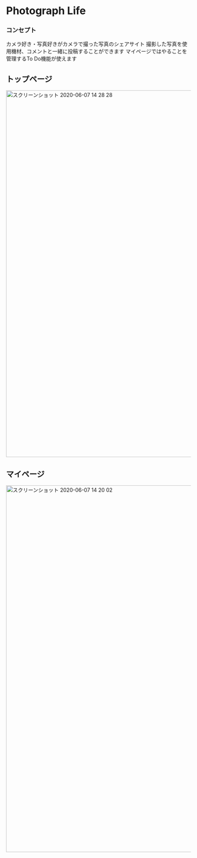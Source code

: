 # Photograph Life

### コンセプト
カメラ好き・写真好きがカメラで撮った写真のシェアサイト
撮影した写真を使用機材、コメントと一緒に投稿することができます
マイページではやることを管理するTo Do機能が使えます

## トップページ
<img width="1000" alt="スクリーンショット 2020-06-07 14 28 28" src="https://user-images.githubusercontent.com/59162844/83961130-2b822b80-a8cb-11ea-81d6-68a359e5c04e.png">

## マイページ
<img width="1000" alt="スクリーンショット 2020-06-07 14 20 02" src="https://user-images.githubusercontent.com/59162844/83961039-5f108600-a8ca-11ea-9c06-a9e113be1053.png">
